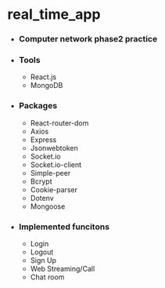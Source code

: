 # real_time_app
- ### Computer network phase2 practice
- ### Tools
  - React.js
  - MongoDB
- ### Packages
  - React-router-dom
  - Axios
  - Express
  - Jsonwebtoken
  - Socket.io
  - Socket.io-client
  - Simple-peer
  - Bcrypt
  - Cookie-parser
  - Dotenv
  - Mongoose
- ### Implemented funcitons
  - Login
  - Logout
  - Sign Up
  - Web Streaming/Call
  - Chat room
